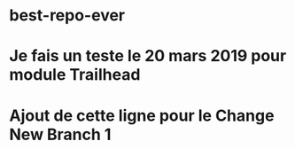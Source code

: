# best-repo-ever
# Je fais un teste le 20 mars 2019 pour module Trailhead
# Ajout de cette ligne pour le Change New Branch 1